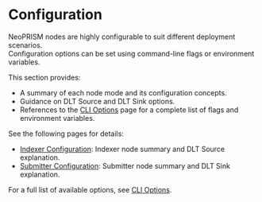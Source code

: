 # Configuration

NeoPRISM nodes are highly configurable to suit different deployment scenarios.  
Configuration options can be set using command-line flags or environment variables.

This section provides:
- A summary of each node mode and its configuration concepts.
- Guidance on DLT Source and DLT Sink options.
- References to the [CLI Options](../references/cli-options.md) page for a complete list of flags and environment variables.

See the following pages for details:
- [Indexer Configuration](./indexer.md): Indexer node summary and DLT Source explanation.
- [Submitter Configuration](./submitter.md): Submitter node summary and DLT Sink explanation.

For a full list of available options, see [CLI Options](../references/cli-options.md).

